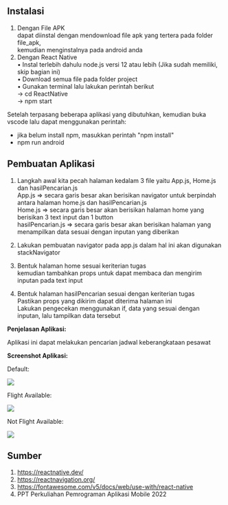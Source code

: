 ## Instalasi

1.  Dengan File APK <br>
    dapat diinstal dengan mendownload file apk yang tertera pada folder file_apk, <br>
    kemudian menginstalnya pada android anda <br>
2.  Dengan React Native <br>
    • Instal terlebih dahulu node.js versi 12 atau lebih (Jika sudah memiliki, skip bagian ini) <br>
    • Download semua file pada folder project <br>
    • Gunakan terminal lalu lakukan perintah berikut <br>
    -> cd ReactNative <br>
    -> npm start <br>

Setelah terpasang beberapa aplikasi yang dibutuhkan, kemudian buka vscode lalu dapat menggunakan perintah:
- jika belum install npm, masukkan perintah "npm install" 
- npm run android

## Pembuatan Aplikasi

1. Langkah awal kita pecah halaman kedalam 3 file yaitu App.js, Home.js dan hasilPencarian.js <br>
   App.js => secara garis besar akan berisikan navigator untuk berpindah antara halaman home.js dan hasilPencarian.js <br>
   Home.js => secara garis besar akan berisikan halaman home yang berisikan 3 text input dan 1 button <br>
   hasilPencarian.js => secara garis besar akan berisikan halaman yang menampilkan data sesuai dengan inputan yang diberikan <br>

2. Lakukan pembuatan navigator pada app.js dalam hal ini akan digunakan stackNavigator <br>

3. Bentuk halaman home sesuai keriterian tugas <br>
   kemudian tambahkan props untuk dapat membaca dan mengirim inputan pada text input <br>

4. Bentuk halaman hasilPencarian sesuai dengan keriterian tugas <br>
   Pastikan props yang dikirim dapat diterima halaman ini <br>
   Lakukan pengecekan menggunakan if, data yang sesuai dengan inputan, lalu tampilkan data tersebut <br>

<b>Penjelasan Aplikasi:</b>

Aplikasi ini dapat melakukan pencarian jadwal keberangkataan pesawat

<b>Screenshot Aplikasi:</b>

Default:

![](ScreenshotApp/daftar.png) <br>

Flight Available:

![](ScreenshotApp/home.png) <br>

Not Flight Available:

![](ScreenshotApp/hasil.png) <br>

## Sumber

1. https://reactnative.dev/
2. https://reactnavigation.org/
3. https://fontawesome.com/v5/docs/web/use-with/react-native
4. PPT Perkuliahan Pemrograman Aplikasi Mobile 2022
